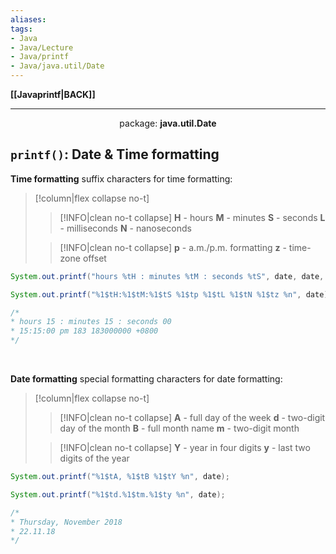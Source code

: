 ```yaml
---
aliases:
tags:
- Java
- Java/Lecture
- Java/printf
- Java/java.util/Date
---
```

**[[Javaprintf|BACK]]**

---
<center>package: <strong>java.util.Date</strong></center>

## `printf()`: Date & Time formatting
**Time formatting**
suffix characters for time formatting:
>[!column|flex collapse no-t]
>>[!INFO|clean no-t collapse]
>> **H** - hours
>> **M** - minutes
>> **S** - seconds
>> **L** - milliseconds
>> **N** - nanoseconds
>
>>[!INFO|clean no-t collapse]
>> **p** - a.m./p.m. formatting
>> **z** - time-zone offset

```java
System.out.printf("hours %tH : minutes %tM : seconds %tS", date, date, date);

System.out.printf("%1$tH:%1$tM:%1$tS %1$tp %1$tL %1$tN %1$tz %n", date); // `1$` one argument

/*
* hours 15 : minutes 15 : seconds 00
* 15:15:00 pm 183 183000000 +0800
*/
```

<br>

**Date formatting**
special formatting characters for date formatting:
>[!column|flex collapse no-t]
>>[!INFO|clean no-t collapse]
>> **A** - full day of the week
>> **d** - two-digit day of the month
>> **B** - full month name
>> **m** - two-digit month
>
>>[!INFO|clean no-t collapse]
>> **Y** - year in four digits
>> **y** - last two digits of the year

```java
System.out.printf("%1$tA, %1$tB %1$tY %n", date);

System.out.printf("%1$td.%1$tm.%1$ty %n", date);

/*
* Thursday, November 2018
* 22.11.18
*/
```